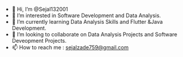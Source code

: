 - 👋 Hi, I’m @Sejal132001
- 👀 I’m interested in Software Development and Data Analysis.
- 🌱 I’m currently learning Data Analysis Skills and Flutter &Java Development.
- 💞️ I’m looking to collaborate on Data Analysis Projects and Software Deveopment Projects.
- 📫 How to reach me : sejalzade759@gmail.com

<!---
Sejal132001/Sejal132001 is a ✨ special ✨ repository because its `README.md` (this file) appears on your GitHub profile.
You can click the Preview link to take a look at your changes.
--->
